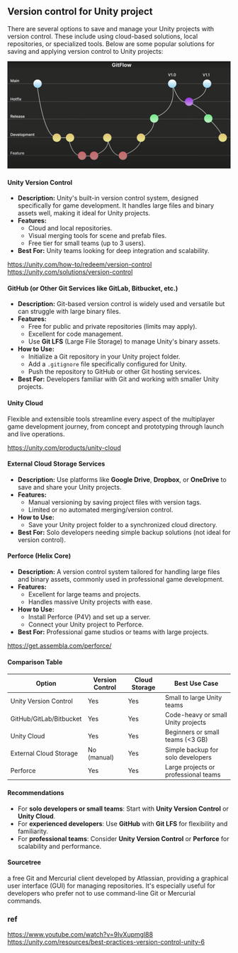 ## Version control for Unity project


There are several options to save and manage your Unity projects with version control. These include using cloud-based solutions, local repositories, or specialized tools. Below are some popular solutions for saving and applying version control to Unity projects:

![](./gitflow_unity.png)

#### Unity Version Control 

-   **Description:** Unity's built-in version control system, designed specifically for game development. It handles large files and binary assets well, making it ideal for Unity projects.
-   **Features:**
    -   Cloud and local repositories.
    -   Visual merging tools for scene and prefab files.
    -   Free tier for small teams (up to 3 users).
-   **Best For:** Unity teams looking for deep integration and scalability.

https://unity.com/how-to/redeem/version-control \
https://unity.com/solutions/version-control

#### **GitHub (or Other Git Services like GitLab, Bitbucket, etc.)**

-   **Description:** Git-based version control is widely used and versatile but can struggle with large binary files.
-   **Features:**
    -   Free for public and private repositories (limits may apply).
    -   Excellent for code management.
    -   Use **Git LFS** (Large File Storage) to manage Unity's binary assets.
-   **How to Use:**
    -   Initialize a Git repository in your Unity project folder.
    -   Add a `.gitignore` file specifically configured for Unity.
    -   Push the repository to GitHub or other Git hosting services.
-   **Best For:** Developers familiar with Git and working with smaller Unity projects.

#### Unity Cloud
Flexible and extensible tools streamline every aspect of the multiplayer game development journey, from concept and prototyping through launch and live operations.


https://unity.com/products/unity-cloud
#### **External Cloud Storage Services**

-   **Description:** Use platforms like **Google Drive**, **Dropbox**, or **OneDrive** to save and share your Unity projects.
-   **Features:**
    -   Manual versioning by saving project files with version tags.
    -   Limited or no automated merging/version control.
-   **How to Use:**
    -   Save your Unity project folder to a synchronized cloud directory.
-   **Best For:** Solo developers needing simple backup solutions (not ideal for version control).

#### **Perforce (Helix Core)**

-   **Description:** A version control system tailored for handling large files and binary assets, commonly used in professional game development.
-   **Features:**
    -   Excellent for large teams and projects.
    -   Handles massive Unity projects with ease.
-   **How to Use:**
    -   Install Perforce (P4V) and set up a server.
    -   Connect your Unity project to Perforce.
-   **Best For:** Professional game studios or teams with large projects.

https://get.assembla.com/perforce/

#### **Comparison Table**

| **Option** | **Version Control** | **Cloud Storage** | **Best Use Case** |
| --- | --- | --- | --- |
| Unity Version Control | Yes | Yes | Small to large Unity teams |
| GitHub/GitLab/Bitbucket | Yes | Yes | Code-heavy or small Unity projects |
| Unity Cloud | Yes | Yes | Beginners or small teams (<3 GB) |
| External Cloud Storage | No (manual) | Yes | Simple backup for solo developers |
| Perforce | Yes | Yes | Large projects or professional teams |

#### **Recommendations**

-   For **solo developers or small teams**: Start with **Unity Version Control** or **Unity Cloud**.
-   For **experienced developers**: Use **GitHub** with **Git LFS** for flexibility and familiarity.
-   For **professional teams**: Consider **Unity Version Control** or **Perforce** for scalability and performance.

#### Sourcetree
a free Git and Mercurial client developed by Atlassian, providing a graphical user interface (GUI) for managing repositories. It's especially useful for developers who prefer not to use command-line Git or Mercurial commands.


### ref
https://www.youtube.com/watch?v=9IvXupmgl88 \
https://unity.com/resources/best-practices-version-control-unity-6

